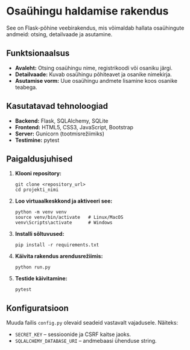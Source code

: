 # Osaühingu haldamise rakendus

See on Flask-põhine veebirakendus, mis võimaldab hallata osaühingute andmeid: otsing, detailvaade ja asutamine.

## Funktsionaalsus

- **Avaleht:** Otsing osaühingu nime, registrikoodi või osaniku järgi.
- **Detailvaade:** Kuvab osaühingu põhiteavet ja osanike nimekirja.
- **Asutamise vorm:** Uue osaühingu andmete lisamine koos osanike teabega.

## Kasutatavad tehnoloogiad

- **Backend:** Flask, SQLAlchemy, SQLite
- **Frontend:** HTML5, CSS3, JavaScript, Bootstrap
- **Server:** Gunicorn (tootmisrežiimiks)
- **Testimine:** pytest

## Paigaldusjuhised

1. **Klooni repository:**
   ```
   git clone <repository_url>
   cd projekti_nimi
   ```
2. **Loo virtuaalkeskkond ja aktiveeri see:**
   ```
   python -m venv venv
   source venv/bin/activate   # Linux/MacOS
   venv\Scripts\activate      # Windows
   ```
3. **Installi sõltuvused:**
   ```
   pip install -r requirements.txt
   ```
4. **Käivita rakendus arendusrežiimis:**
   ```
   python run.py
   ```
5. **Testide käivitamine:**
   ```
   pytest
   ```

## Konfiguratsioon

Muuda failis `config.py` olevaid seadeid vastavalt vajadusele. Näiteks:
- `SECRET_KEY` – sessioonide ja CSRF kaitse jaoks.
- `SQLALCHEMY_DATABASE_URI` – andmebaasi ühenduse string.
